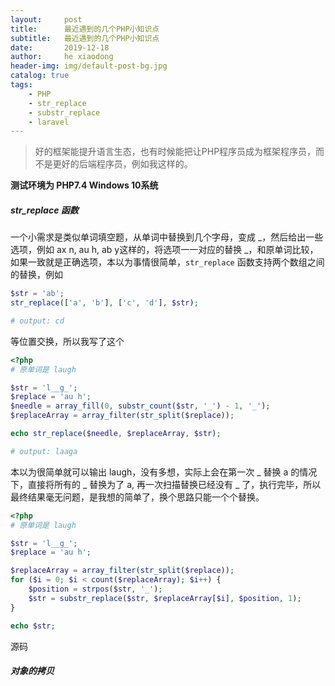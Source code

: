 ```yaml
---
layout:     post
title:      最近遇到的几个PHP小知识点
subtitle:   最近遇到的几个PHP小知识点
date:       2019-12-18
author:     he xiaodong
header-img: img/default-post-bg.jpg
catalog: true
tags:
    - PHP
    - str_replace
    - substr_replace
    - laravel
---
```


> 好的框架能提升语言生态，也有时候能把让PHP程序员成为框架程序员，而不是更好的后端程序员，例如我这样的。

**测试环境为 PHP7.4 Windows 10系统**

##### str_replace 函数
一个小需求是类似单词填空题，从单词中替换到几个字母，变成 _，然后给出一些选项，例如 ax n, au h, ab y这样的，将选项一一对应的替换 _，和原单词比较，如果一致就是正确选项，本以为事情很简单，`str_replace` 函数支持两个数组之间的替换，例如
```php
$str = 'ab';
str_replace(['a', 'b'], ['c', 'd'], $str);

# output: cd
```

等位置交换，所以我写了这个

```php
<?php
# 原单词是 laugh

$str = 'l__g_';
$replace = 'au h';
$needle = array_fill(0, substr_count($str, '_') - 1, '_');
$replaceArray = array_filter(str_split($replace));

echo str_replace($needle, $replaceArray, $str);

# output: laaga
```

本以为很简单就可以输出 laugh，没有多想，实际上会在第一次 _ 替换 a 的情况下，直接将所有的 _ 替换为了 a, 再一次扫描替换已经没有 _ 了，执行完毕，所以最终结果毫无问题，是我想的简单了，换个思路只能一个个替换。
```php
<?php
# 原单词是 laugh

$str = 'l__g_';
$replace = 'au h';

$replaceArray = array_filter(str_split($replace));
for ($i = 0; $i < count($replaceArray); $i++) {
    $position = strpos($str, '_');
    $str = substr_replace($str, $replaceArray[$i], $position, 1);
}

echo $str;
```

源码
##### 对象的拷贝


